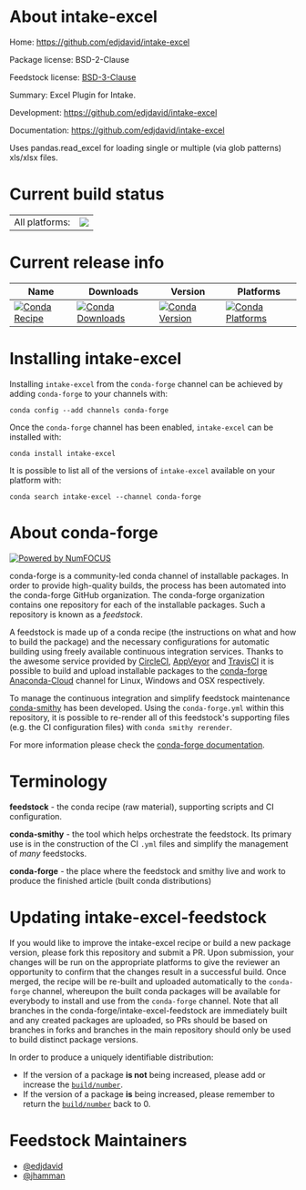About intake-excel
==================

Home: https://github.com/edjdavid/intake-excel

Package license: BSD-2-Clause

Feedstock license: [BSD-3-Clause](https://github.com/conda-forge/intake-excel-feedstock/blob/master/LICENSE.txt)

Summary: Excel Plugin for Intake.

Development: https://github.com/edjdavid/intake-excel

Documentation: https://github.com/edjdavid/intake-excel

Uses pandas.read_excel for loading single or multiple (via glob patterns) xls/xlsx files.


Current build status
====================


<table><tr><td>All platforms:</td>
    <td>
      <a href="https://dev.azure.com/conda-forge/feedstock-builds/_build/latest?definitionId=12081&branchName=master">
        <img src="https://dev.azure.com/conda-forge/feedstock-builds/_apis/build/status/intake-excel-feedstock?branchName=master">
      </a>
    </td>
  </tr>
</table>

Current release info
====================

| Name | Downloads | Version | Platforms |
| --- | --- | --- | --- |
| [![Conda Recipe](https://img.shields.io/badge/recipe-intake--excel-green.svg)](https://anaconda.org/conda-forge/intake-excel) | [![Conda Downloads](https://img.shields.io/conda/dn/conda-forge/intake-excel.svg)](https://anaconda.org/conda-forge/intake-excel) | [![Conda Version](https://img.shields.io/conda/vn/conda-forge/intake-excel.svg)](https://anaconda.org/conda-forge/intake-excel) | [![Conda Platforms](https://img.shields.io/conda/pn/conda-forge/intake-excel.svg)](https://anaconda.org/conda-forge/intake-excel) |

Installing intake-excel
=======================

Installing `intake-excel` from the `conda-forge` channel can be achieved by adding `conda-forge` to your channels with:

```
conda config --add channels conda-forge
```

Once the `conda-forge` channel has been enabled, `intake-excel` can be installed with:

```
conda install intake-excel
```

It is possible to list all of the versions of `intake-excel` available on your platform with:

```
conda search intake-excel --channel conda-forge
```


About conda-forge
=================

[![Powered by NumFOCUS](https://img.shields.io/badge/powered%20by-NumFOCUS-orange.svg?style=flat&colorA=E1523D&colorB=007D8A)](http://numfocus.org)

conda-forge is a community-led conda channel of installable packages.
In order to provide high-quality builds, the process has been automated into the
conda-forge GitHub organization. The conda-forge organization contains one repository
for each of the installable packages. Such a repository is known as a *feedstock*.

A feedstock is made up of a conda recipe (the instructions on what and how to build
the package) and the necessary configurations for automatic building using freely
available continuous integration services. Thanks to the awesome service provided by
[CircleCI](https://circleci.com/), [AppVeyor](https://www.appveyor.com/)
and [TravisCI](https://travis-ci.com/) it is possible to build and upload installable
packages to the [conda-forge](https://anaconda.org/conda-forge)
[Anaconda-Cloud](https://anaconda.org/) channel for Linux, Windows and OSX respectively.

To manage the continuous integration and simplify feedstock maintenance
[conda-smithy](https://github.com/conda-forge/conda-smithy) has been developed.
Using the ``conda-forge.yml`` within this repository, it is possible to re-render all of
this feedstock's supporting files (e.g. the CI configuration files) with ``conda smithy rerender``.

For more information please check the [conda-forge documentation](https://conda-forge.org/docs/).

Terminology
===========

**feedstock** - the conda recipe (raw material), supporting scripts and CI configuration.

**conda-smithy** - the tool which helps orchestrate the feedstock.
                   Its primary use is in the construction of the CI ``.yml`` files
                   and simplify the management of *many* feedstocks.

**conda-forge** - the place where the feedstock and smithy live and work to
                  produce the finished article (built conda distributions)


Updating intake-excel-feedstock
===============================

If you would like to improve the intake-excel recipe or build a new
package version, please fork this repository and submit a PR. Upon submission,
your changes will be run on the appropriate platforms to give the reviewer an
opportunity to confirm that the changes result in a successful build. Once
merged, the recipe will be re-built and uploaded automatically to the
`conda-forge` channel, whereupon the built conda packages will be available for
everybody to install and use from the `conda-forge` channel.
Note that all branches in the conda-forge/intake-excel-feedstock are
immediately built and any created packages are uploaded, so PRs should be based
on branches in forks and branches in the main repository should only be used to
build distinct package versions.

In order to produce a uniquely identifiable distribution:
 * If the version of a package **is not** being increased, please add or increase
   the [``build/number``](https://docs.conda.io/projects/conda-build/en/latest/resources/define-metadata.html#build-number-and-string).
 * If the version of a package **is** being increased, please remember to return
   the [``build/number``](https://docs.conda.io/projects/conda-build/en/latest/resources/define-metadata.html#build-number-and-string)
   back to 0.

Feedstock Maintainers
=====================

* [@edjdavid](https://github.com/edjdavid/)
* [@jhamman](https://github.com/jhamman/)

